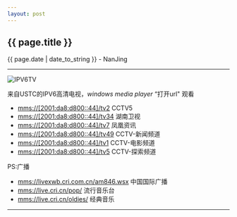 ```yaml
---
layout: post
---
```


<h2>{{ page.title }}</h2>
<p class='meta'>{{ page.date | date_to_string }} - NanJing</p>

---

![IPV6TV][1]

来自USTC的IPV6高清电视，*windows media player* “打开url" 观看

 - [mms://\[2001:da8:d800::44\]/tv2][2] CCTV5
 - [mms://\[2001:da8:d800::44\]/tv34][3] 湖南卫视
 - [mms://\[2001:da8:d800::44\]/tv7][4] 凤凰资讯
 - [mms://\[2001:da8:d800::44\]/tv49][5] CCTV-新闻频道
 - [mms://\[2001:da8:d800::44\]/tv1][6] CCTV-电影频道
 - [mms://\[2001:da8:d800::44\]/tv5][7] CCTV-探索频道


PS:广播

 - [mms://livexwb.cri.com.cn/am846.wsx][8] 中国国际广播
 - [mms://live.cri.cn/pop/][9] 流行音乐台
 - [mms://live.cri.cn/oldies/][10] 经典音乐

---

  [1]: https://encrypted-tbn2.gstatic.com/images?q=tbn:ANd9GcRz1WYFXX6wm4_-nlTWOb0_Ge4BbBGvhXIrnfkW1oarLmBNVUCN0w
  [2]: mms://[2001:da8:d800::44]/tv2
  [3]: mms://[2001:da8:d800::44]/tv34
  [4]: mms://[2001:da8:d800::44]/tv7
  [5]: mms://[2001:da8:d800::44]/tv49
  [6]: mms://[2001:da8:d800::44]/tv1
  [7]: mms://[2001:da8:d800::44]/tv5
  [8]: mms://livexwb.cri.com.cn/am846.wsx
  [9]: mms://live.cri.cn/pop/
  [10]: mms://live.cri.cn/oldies/
